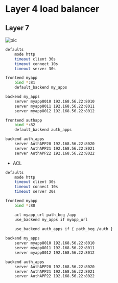 # Layer 4 load balancer

## Layer 7

![pic](https://github.com/hojat-gazestani/DevOps/blob/main/haproxy/pictures/03-HAProxy/05-layer7%20load%20balance.jpg)

```bash
defaults
    mode http
    timeout client 30s
    timeout connect 10s
    timeout server 30s

frontend myapp
    bind *:81
    default_backend my_apps

backend my_apps
    server myapp8010 192.168.56.22:8010
    server myapp8011 192.168.56.22:8011
    server myapp8012 192.168.56.22:8012

frontend authapp
    bind *:82
    default_backend auth_apps

backend auth_apps
    server AuthAPP20 192.168.56.22:8020
    server AuthAPP21 192.168.56.22:8021
    server AuthAPP22 192.168.56.22:8022
```

* ACL
```bash
defaults
    mode http   
    timeout client 30s
    timeout connect 10s
    timeout server 30s

frontend myapp
    bind *:80

    acl myapp_url path_beg /app
    use_backend my_apps if myapp_url

    use_backend auth_apps if { path_beg /auth }
    
backend my_apps
    server myapp8010 192.168.56.22:8010
    server myapp8011 192.168.56.22:8011
    server myapp8012 192.168.56.22:8012

backend auth_apps
    server AuthAPP20 192.168.56.22:8020
    server AuthAPP21 192.168.56.22:8021
    server AuthAPP22 192.168.56.22:8022 
```